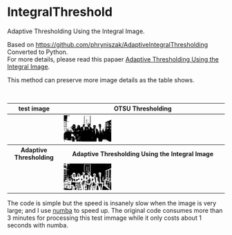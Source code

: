 # IntegralThreshold
Adaptive Thresholding Using the Integral Image.

Based on https://github.com/phryniszak/AdaptiveIntegralThresholding Converted to Python.</br>
For more details, please read this papaer [Adaptive Thresholding Using the Integral Image](https://www.researchgate.net/publication/220494200_Adaptive_Thresholding_using_the_Integral_Image).</br>

This method can preserve more image details as the table shows.  
<table>
<thead><tr><th>test image</th><th>OTSU Thresholding</th></tr></thead>
        <tr>
            <td><a href=""><img width="100%" style="max-width: 30%;max-height:30%;" alt="" src="https://github.com/Liang-yc/IntegralThreshold/blob/master/testimage.jpg" ></a></td>
            <td><a href=""><img width="100%" style="max-width: 30%;max-height:30%;" alt="" src="https://github.com/Liang-yc/IntegralThreshold/blob/master/otsu_results.jpg" ></a></td>
        </tr>
  <tr><th>Adaptive Thresholding</th><th>Adaptive Thresholding Using the Integral Image</th></tr></thead>
        <tr>
            <td><a href=""><img width="100%" style="max-width: 30%;max-height:30%;" alt="" src="https://github.com/Liang-yc/IntegralThreshold/blob/master/adaptive_results.jpg" ></a></td>
            <td><a href=""><img width="100%" style="max-width: 30%;max-height:30%;" alt="" src="https://github.com/Liang-yc/IntegralThreshold/blob/master/results.jpg" ></a></td>
        </tr>
</table>

The code is simple but the speed is insanely slow when the image is very large; and I use [numba](http://numba.pydata.org/) to speed up. The original code consumes more than 3 minutes for processing this test immage while it only costs about 1 seconds with numba.
